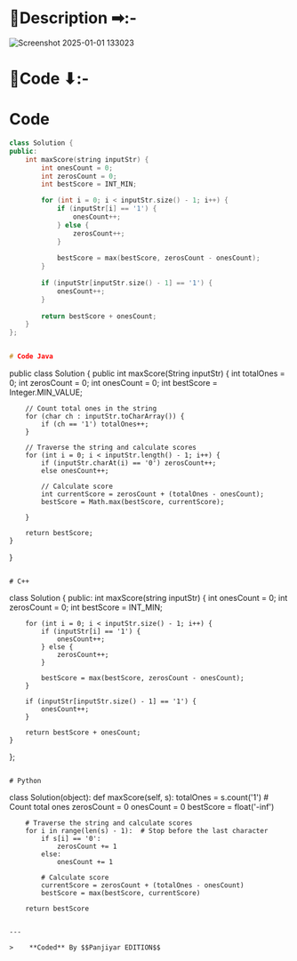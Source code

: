 # 📍Description ➡:-
<!-- Describe your first thoughts on how to solve this problem. -->
![Screenshot 2025-01-01 133023](https://github.com/user-attachments/assets/3827ef67-c9c2-400f-b0df-c23b669341a8)


# 📝Code ⬇:-

# Code
```cpp []
class Solution {
public:
    int maxScore(string inputStr) {
        int onesCount = 0;
        int zerosCount = 0;
        int bestScore = INT_MIN;

        for (int i = 0; i < inputStr.size() - 1; i++) {
            if (inputStr[i] == '1') {
                onesCount++;
            } else {
                zerosCount++;
            }
            
            bestScore = max(bestScore, zerosCount - onesCount);
        }
        
        if (inputStr[inputStr.size() - 1] == '1') {
            onesCount++;
        }
        
        return bestScore + onesCount;
    }
};


# Code Java
```
public class Solution {
    public int maxScore(String inputStr) {
        int totalOnes = 0;
        int zerosCount = 0;
        int onesCount = 0;
        int bestScore = Integer.MIN_VALUE;

        // Count total ones in the string
        for (char ch : inputStr.toCharArray()) {
            if (ch == '1') totalOnes++;
        }

        // Traverse the string and calculate scores
        for (int i = 0; i < inputStr.length() - 1; i++) {
            if (inputStr.charAt(i) == '0') zerosCount++;
            else onesCount++;

            // Calculate score
            int currentScore = zerosCount + (totalOnes - onesCount);
            bestScore = Math.max(bestScore, currentScore);

        }

        return bestScore;
    }
}
```

# C++
```
class Solution {
public:
    int maxScore(string inputStr) {
        int onesCount = 0;
        int zerosCount = 0;
        int bestScore = INT_MIN;

        for (int i = 0; i < inputStr.size() - 1; i++) {
            if (inputStr[i] == '1') {
                onesCount++;
            } else {
                zerosCount++;
            }
            
            bestScore = max(bestScore, zerosCount - onesCount);
        }
        
        if (inputStr[inputStr.size() - 1] == '1') {
            onesCount++;
        }
        
        return bestScore + onesCount;
    }
};
```

# Python
```
class Solution(object):
    def maxScore(self, s):
        totalOnes = s.count('1')  # Count total ones
        zerosCount = 0
        onesCount = 0
        bestScore = float('-inf')

        # Traverse the string and calculate scores
        for i in range(len(s) - 1):  # Stop before the last character
            if s[i] == '0':
                zerosCount += 1
            else:
                onesCount += 1

            # Calculate score
            currentScore = zerosCount + (totalOnes - onesCount)
            bestScore = max(bestScore, currentScore)

        return bestScore        
```

---

>    **Coded** By $$Panjiyar EDITION$$

               
